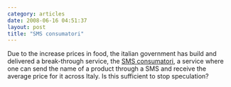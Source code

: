 ```yaml
---
category: articles
date: 2008-06-16 04:51:37
layout: post
title: "SMS consumatori"
---
```


<p>Due to the increase prices in food, the italian government has build and delivered a break-through service, the <a href="http://www.smsconsumatori.it/">SMS consumatori</a>, a service where one can send the name of a product through a SMS and receive the average price for it across Italy. Is this sufficient to stop speculation?</p>
